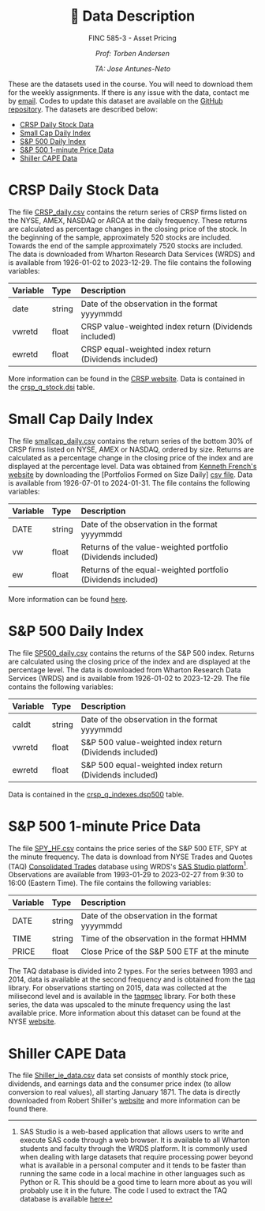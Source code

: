 <center>
<h1>💾 Data Description</h1>
<p>
FINC 585-3 - Asset Pricing

*Prof: Torben Andersen*

*TA: Jose Antunes-Neto*
</p>
</center>

These are the datasets used in the course. You will need to download them for the weekly assignments. If there is any issue with the data, contact me by [email](mailto:jose.neto@kellogg.northwestern.edu). Codes to update this dataset are available on the [GitHub repository](). The datasets are described below:

- [CRSP Daily Stock Data](#crsp-daily-stock-data)
- [Small Cap Daily Index](#small-cap-daily-index)
- [S\&P 500 Daily Index](#sp-500-daily-index)
- [S\&P 500 1-minute Price Data](#sp-500-1-minute-price-data)
- [Shiller CAPE Data](#shiller-cape-data)


# CRSP Daily Stock Data

The file [CRSP_daily.csv](CRSP_daily.csv) contains the return series of CRSP firms listed on the NYSE, AMEX, NASDAQ or ARCA at the daily frequency. These returns are calculated as percentage changes in the closing price of the stock. In the beginning of the sample, approximately 520 stocks are included. Towards the end of the sample approximately 7520 stocks are included. The data is downloaded from Wharton Research Data Services (WRDS) and is available from 1926-01-02 to 2023-12-29. The file contains the following variables:

| Variable | Type   | Description                                           |
| :------- | :----- | :---------------------------------------------------- |
| date     | string | Date of the observation in the format yyyymmdd        |
| vwretd   | float  | CRSP value-weighted index return (Dividends included) |
| ewretd   | float  | CRSP equal-weighted index return (Dividends included) |

More information can be found in the [CRSP website](https://www.crsp.org/products/documentation/stock-file-indexes-0). Data is contained in the [crsp_q_stock.dsi](https://wrds-www.wharton.upenn.edu/data-dictionary/crsp_q_stock/msi/) table.

# Small Cap Daily Index

The file [smallcap_daily.csv](smallcap_daily.csv) contains the return series of the bottom 30% of CRSP firms listed on NYSE, AMEX or NASDAQ, ordered by size. Returns are calculated as a percentage change in the closing price of the index and are displayed at the percentage level. Data was obtained from [Kenneth French's website](https://mba.tuck.dartmouth.edu/pages/faculty/ken.french/data_library.html) by downloading the [Portfolios Formed on Size Daily] [csv file](https://mba.tuck.dartmouth.edu/pages/faculty/ken.french/ftp/Portfolios_Formed_on_ME_CSV.zip). Data is available from 1926-07-01 to 2024-01-31. The file contains the following variables:

| Variable | Type   | Description                                                  |
| :------- | :----- | :----------------------------------------------------------- |
| DATE     | string | Date of the observation in the format yyyymmdd               |
| vw       | float  | Returns of the value-weighted portfolio (Dividends included) |
| ew       | float  | Returns of the equal-weighted portfolio (Dividends included) |

More information can be found [here](https://mba.tuck.dartmouth.edu/pages/faculty/ken.french/Data_Library/det_port_form_sz.html).

# S&P 500 Daily Index

The file [SP500_daily.csv](SP500_daily.csv) contains the returns of the S&P 500 index. Returns are calculated using the closing price of the index and are displayed at the percentage level. The data is downloaded from Wharton Research Data Services (WRDS) and is available from 1926-01-02 to 2023-12-29. The file contains the following variables:

| Variable | Type   | Description                                              |
| :------- | :----- | :------------------------------------------------------- |
| caldt    | string | Date of the observation in the format yyyymmdd           |
| vwretd   | float  | S&P 500 value-weighted index return (Dividends included) |
| ewretd   | float  | S&P 500 equal-weighted index return (Dividends included) |

Data is contained in the [crsp_q_indexes.dsp500](https://wrds-www.wharton.upenn.edu/data-dictionary/crsp_q_indexes/msp500/) table.

# S&P 500 1-minute Price Data

The file [SPY_HF.csv](SPY_HF.csv) contains the price series of the S&P 500 ETF, SPY at the minute frequency. The data is download from NYSE Trades and Quotes (TAQ) [Consolidated Trades](https://wrds-www.wharton.upenn.edu/pages/get-data/nyse-trade-and-quote/millisecond-trade-and-quote-daily-product-2003-present-updated-daily/consolidated-trades/) database using WRDS's [SAS Studio platform](https://wrds-cloud.wharton.upenn.edu/SASStudio/)[^1]. Observations are available from 1993-01-29 to 2023-02-27 from 9:30 to 16:00 (Eastern Time). The file contains the following variables:

| Variable | Type   | Description                                    |
| :------- | :----- | :--------------------------------------------- |
| DATE     | string | Date of the observation in the format yyyymmdd |
| TIME     | string | Time of the observation in the format HHMM     |
| PRICE    | float  | Close Price of the S&P 500 ETF at the minute   |

The TAQ database is divided into 2 types. For the series between 1993 and 2014, data is available at the second frequency and is obtained from the [taq](https://wrds-www.wharton.upenn.edu/pages/get-data/nyse-trade-and-quote/trade-and-quote-monthly-product-1993-2014/consolidated-trades/) library. For observations starting on 2015, data was collected at the milisecond level and is available in the [taqmsec](https://wrds-www.wharton.upenn.edu/pages/get-data/nyse-trade-and-quote/millisecond-trade-and-quote-daily-product-2003-present-updated-daily/consolidated-trades/) library. For both these series, the data was upscaled to the minute frequency using the last available price. More information about this dataset can be found at the NYSE [website](https://www.nyse.com/market-data/historical/daily-taq).

# Shiller CAPE Data

The file [Shiller_ie_data.csv](Shiller_ie_data.csv) data set consists of monthly stock price, dividends, and earnings data and the consumer price index (to allow conversion to real values), all starting January 1871. The data is directly downloaded from Robert Shiller's [website](https://www.econ.yale.edu/~shiller/data.htm) and more information can be found there.

[^1]: SAS Studio is a web-based application that allows users to write and execute SAS code through a web browser. It is available to all Wharton students and faculty through the WRDS platform. It is commonly used when dealing with large datasets that require processing power beyond what is available in a personal computer and it tends to be faster than running the same code in a local machine in other languages such as Python or R. This should be a good time to learn more about as you will probably use it in the future. The code I used to extract the TAQ database is available [here]()